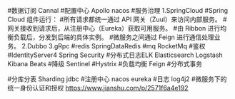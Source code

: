 #数据订阅
Cannal
#配置中心
Apollo
nacos
#服务治理
1.SpringCloud
#Spring Cloud 组件运行：
#所有请求都统一通过 API 网关（Zuul）来访问内部服务。
#网关接收到请求后，从注册中心（Eureka）获取可用服务。
#由 Ribbon 进行均衡负载后，分发到后端的具体实例。
#微服务之间通过 Feign 进行通信处理业务。
2.Dubbo
3.gRpc
#redis
SpringDataRedis
#mq
RocketMq
#鉴权
#IdentityServer4
Spring Security
#分布式日志ELK
Elasticsearch
Logstash
Kibana
Beats
#降级
Sentinel
#Hystrix
#负载均衡
Feign
#分布式事务

#分库分表
Sharding jdbc
#注册中心
nacos
eureka
#日志
log4j2
#微服务下的统一身份认证和授权
https://www.jianshu.com/p/2571f6a4e192